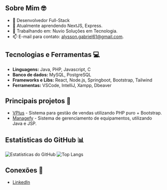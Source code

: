 ## Sobre Mim 🤓
- 🚀 Desenvolvedor Full-Stack
- 🌱 Atualmente aprendendo NextJS, Express.
- 💼 Trabalhando em: Nuvio Soluções em Tecnologia.
- 📫 E-mail para contato: [alysson.gabriel61@gmail.com](alysson.gabriel61@gmail.com).

## Tecnologias e Ferramentas 💻
- **Linguagens:** Java, PHP, Javascript, C
- **Banco de dados:** MySQL, PostgreSQL
- **Frameworks e Libs:** React, Node.js, Springboot, Bootstrap, Tailwind
- **Ferramentas:** VSCode, IntelliJ, Xampp, Dbeaver

## Principais projetos 🚀
- [VPlus](https://github.com/alyssongab/vendaplus) - Sistema para gestão de vendas utilizando PHP puro + Bootstrap.
- [Managefy](https://github.com/alyssongab/managefy) - Sistema de gerenciamento de equipamentos, utilizando Java e JSP.

## Estatísticas do GitHub 📊
![Estatísticas do GitHub](https://github-readme-stats.vercel.app/api?username=alyssongab&show_icons=true&theme=dark)
![Top Langs](https://github-readme-stats.vercel.app/api/top-langs/?username=alyssongab&layout=compact&langs_count=8&theme=dark)

## Conexões 🛜
- [LinkedIn](linkedin.com/in/alyssongab)



